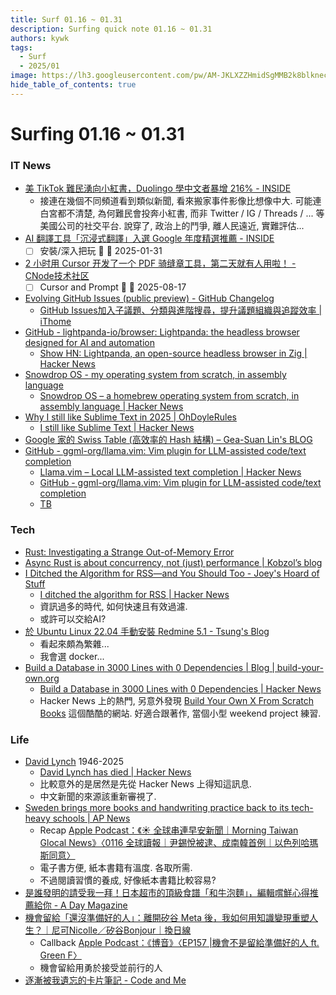 ```yaml
---
title: Surf 01.16 ~ 01.31
description: Surfing quick note 01.16 ~ 01.31
authors: kywk
tags:
  - Surf
  - 2025/01
image: https://lh3.googleusercontent.com/pw/AM-JKLXZZHmidSgMMB2k8blkneclNRysPXLr__G7rZ4hPi2sN0jC67PHAbX1MyFj8hQX_MTZ6bwIMPwCyu2fu1bU0ZXSX09eu-OlSDb4U-9haUS_wgnVPLaCM6WQLsRbsnocF8X5Edmt35rDjytljbNEMsaf8A=w800-no?authuser=0
hide_table_of_contents: true
---
```


Surfing 01.16 ~ 01.31
==================

### IT News

- [美 TikTok 難民湧向小紅書，Duolingo 學中文者暴增 216% - INSIDE](https://www.inside.com.tw/article/37326-duolingo-tiktok-xiaohongshu-chinese-learners)
	- 接連在幾個不同頻道看到類似新聞, 看來搬家事件影像比想像中大.
	  可能連白宮都不清楚, 為何難民會投奔小紅書, 而非 Twitter / IG / Threads / ... 等美國公司的社交平台.
	  說穿了, 政治上的鬥爭, 離人民遠近, 實難評估...
- [AI 翻譯工具「沉浸式翻譯」入選 Google 年度精選推薦 - INSIDE](https://www.inside.com.tw/article/37299-translate)
	- [ ] 安裝/深入把玩 🔽 📅 2025-01-31
- [2 小时用 Cursor 开发了一个 PDF 骑缝章工具，第二天就有人用啦！ - CNode技术社区](https://cnodejs.org/topic/678b1412257f297e2f3fa773)
	- [ ] Cursor and Prompt 🔽 📅 2025-08-17
- [Evolving GitHub Issues (public preview) - GitHub Changelog](https://github.blog/changelog/2025-01-13-evolving-github-issues-public-preview/)
	- [GitHub Issues加入子議題、分類與進階搜尋，提升議題組織與追蹤效率 \| iThome](https://www.ithome.com.tw/news/167055)
- [GitHub - lightpanda-io/browser: Lightpanda: the headless browser designed for AI and automation](https://github.com/lightpanda-io/browser)
	- [Show HN: Lightpanda, an open-source headless browser in Zig \| Hacker News](https://news.ycombinator.com/item?id=42817439)
- [Snowdrop OS - my operating system from scratch, in assembly language](http://sebastianmihai.com/snowdrop/)
	- [Snowdrop OS – a homebrew operating system from scratch, in assembly language \| Hacker News](https://news.ycombinator.com/item?id=42814820)
- [Why I still like Sublime Text in 2025 \| OhDoyleRules](https://ohdoylerules.com/workflows/why-i-still-like-sublime-text-in-2025/)
	- [I still like Sublime Text \| Hacker News](https://news.ycombinator.com/item?id=42862246)
- [Google 家的 Swiss Table (高效率的 Hash 結構) – Gea-Suan Lin's BLOG](https://blog.gslin.org/archives/2025/01/29/12235/)
- [GitHub - ggml-org/llama.vim: Vim plugin for LLM-assisted code/text completion](https://github.com/ggml-org/llama.vim)
	- [Llama.vim – Local LLM-assisted text completion \| Hacker News](https://news.ycombinator.com/item?id=42806328)
	- [GitHub - ggml-org/llama.vim: Vim plugin for LLM-assisted code/text completion](https://github.com/ggml-org/llama.vim)
	- [TB](https://yasserarg.com/tb)

### Tech

- [Rust: Investigating a Strange Out-of-Memory Error](https://www.qovery.com/blog/rust-investigating-a-strange-out-of-memory-error/)
- [Async Rust is about concurrency, not (just) performance \| Kobzol’s blog](https://kobzol.github.io/rust/2025/01/15/async-rust-is-about-concurrency.html)
- [I Ditched the Algorithm for RSS—and You Should Too - Joey's Hoard of Stuff](https://joeyehand.com/blog/2025/01/15/i-ditched-the-algorithm-for-rssand-you-should-too/#conclusion)
	- [I ditched the algorithm for RSS \| Hacker News](https://news.ycombinator.com/item?id=42724284)
	- 資訊過多的時代, 如何快速且有效過濾.
	- 或許可以交給AI?
- [於 Ubuntu Linux 22.04 手動安裝 Redmine 5.1 - Tsung's Blog](https://blog.longwin.com.tw/2025/01/linux-ubuntu-redmine-install-docker-2025/)
	- 看起來頗為繁雜...
	- 我會選 docker...
- [Build a Database in 3000 Lines with 0 Dependencies \| Blog \| build-your-own.org](https://build-your-own.org/blog/20251015_db_in_3000/)
	- [Build a Database in 3000 Lines with 0 Dependencies \| Hacker News](https://news.ycombinator.com/item?id=42725163)
	- Hacker News 上的熱門, 另意外發現 [Build Your Own X From Scratch Books](https://build-your-own.org/) 這個酷酷的網站. 好適合跟著作, 當個小型 weekend project 練習.

### Life

- [David Lynch](https://en.wikipedia.org/wiki/David_Lynch) 1946-2025
	- [David Lynch has died \| Hacker News](https://news.ycombinator.com/item?id=42728862)
	- 比較意外的是居然是先從 Hacker News 上得知這訊息.
	- 中文新聞的來源該重新審視了.
- [Sweden brings more books and handwriting practice back to its tech-heavy schools \| AP News](https://apnews.com/article/sweden-digital-education-backlash-reading-writing-1dd964c628f76361c43dbf3964f7dbf4)
	- Recap [Apple Podcast：《☀️ 全球串連早安新聞｜Morning Taiwan Glocal News》〈0116 全球讀報｜尹錫悅被逮、成南韓首例｜以色列哈瑪斯同意〉](https://podcasts.apple.com/tw/podcast/id1558410138?i=1000684181585)
	- 電子書方便, 紙本書籍有溫度. 各取所需.
	- 不過閱讀習慣的養成, 好像紙本書籍比較容易?
- [是誰發明的請受我一拜！日本超市的頂級食譜「和牛泡麵」，編輯嚐鮮心得推薦給你 - A Day Magazine](https://www.adaymag.com/2025/01/17/wagyu-ramen-must-try.html)
- [機會留給「還沒準備好的人」：離開矽谷 Meta 後，我如何用知識變現重塑人生？｜尼可Nicolle／矽谷Bonjour｜換日線](https://crossing.cw.com.tw/article/19616)
	- Callback [Apple Podcast：《博音》〈EP157 \|機會不是留給準備好的人 ft. Green F〉](https://podcasts.apple.com/tw/podcast/id1605731163?i=1000683755321)
	- 機會留給用勇於接受並前行的人
- [逐漸被我遺忘的卡片筆記 - Code and Me](https://blog.kyomind.tw/noteless/)
